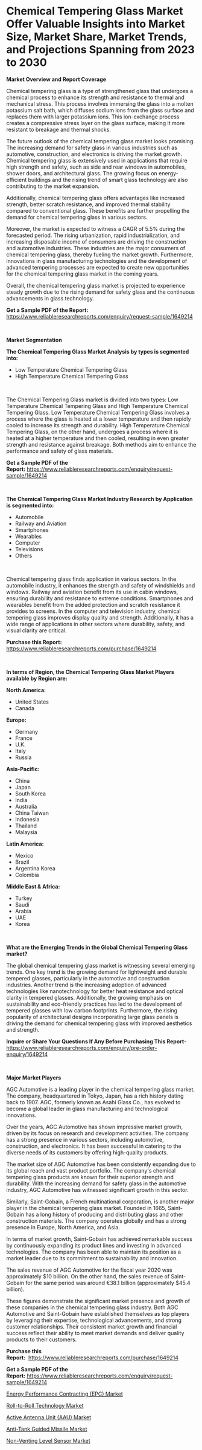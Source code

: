 <p><h1>Chemical Tempering Glass Market Offer Valuable Insights into Market Size, Market Share, Market Trends, and Projections Spanning from 2023 to 2030</h1></p><p><strong>Market Overview and Report Coverage</strong></p>
<p><p>Chemical tempering glass is a type of strengthened glass that undergoes a chemical process to enhance its strength and resistance to thermal and mechanical stress. This process involves immersing the glass into a molten potassium salt bath, which diffuses sodium ions from the glass surface and replaces them with larger potassium ions. This ion-exchange process creates a compressive stress layer on the glass surface, making it more resistant to breakage and thermal shocks.</p><p>The future outlook of the chemical tempering glass market looks promising. The increasing demand for safety glass in various industries such as automotive, construction, and electronics is driving the market growth. Chemical tempering glass is extensively used in applications that require high strength and safety, such as side and rear windows in automobiles, shower doors, and architectural glass. The growing focus on energy-efficient buildings and the rising trend of smart glass technology are also contributing to the market expansion.</p><p>Additionally, chemical tempering glass offers advantages like increased strength, better scratch resistance, and improved thermal stability compared to conventional glass. These benefits are further propelling the demand for chemical tempering glass in various sectors.</p><p>Moreover, the market is expected to witness a CAGR of 5.5% during the forecasted period. The rising urbanization, rapid industrialization, and increasing disposable income of consumers are driving the construction and automotive industries. These industries are the major consumers of chemical tempering glass, thereby fueling the market growth. Furthermore, innovations in glass manufacturing technologies and the development of advanced tempering processes are expected to create new opportunities for the chemical tempering glass market in the coming years.</p><p>Overall, the chemical tempering glass market is projected to experience steady growth due to the rising demand for safety glass and the continuous advancements in glass technology.</p></p>
<p><strong>Get a Sample PDF of the Report:</strong> <a href="https://www.reliableresearchreports.com/enquiry/request-sample/1649214">https://www.reliableresearchreports.com/enquiry/request-sample/1649214</a></p>
<p>&nbsp;</p>
<p><strong>Market Segmentation</strong></p>
<p><strong>The Chemical Tempering Glass Market Analysis by types is segmented into:</strong></p>
<p><ul><li>Low Temperature Chemical Tempering Glass</li><li>High Temperature Chemical Tempering Glass</li></ul></p>
<p>&nbsp;</p>
<p><p>The Chemical Tempering Glass market is divided into two types: Low Temperature Chemical Tempering Glass and High Temperature Chemical Tempering Glass. Low Temperature Chemical Tempering Glass involves a process where the glass is heated at a lower temperature and then rapidly cooled to increase its strength and durability. High Temperature Chemical Tempering Glass, on the other hand, undergoes a process where it is heated at a higher temperature and then cooled, resulting in even greater strength and resistance against breakage. Both methods aim to enhance the performance and safety of glass materials.</p></p>
<p><strong>Get a Sample PDF of the Report:</strong>&nbsp;<a href="https://www.reliableresearchreports.com/enquiry/request-sample/1649214">https://www.reliableresearchreports.com/enquiry/request-sample/1649214</a></p>
<p>&nbsp;</p>
<p><strong>The Chemical Tempering Glass Market Industry Research by Application is segmented into:</strong></p>
<p><ul><li>Automobile</li><li>Railway and Aviation</li><li>Smartphones</li><li>Wearables</li><li>Computer</li><li>Televisions</li><li>Others</li></ul></p>
<p>&nbsp;</p>
<p><p>Chemical tempering glass finds application in various sectors. In the automobile industry, it enhances the strength and safety of windshields and windows. Railway and aviation benefit from its use in cabin windows, ensuring durability and resistance to extreme conditions. Smartphones and wearables benefit from the added protection and scratch resistance it provides to screens. In the computer and television industry, chemical tempering glass improves display quality and strength. Additionally, it has a wide range of applications in other sectors where durability, safety, and visual clarity are critical.</p></p>
<p><strong>Purchase this Report:</strong>&nbsp; <a href="https://www.reliableresearchreports.com/purchase/1649214">https://www.reliableresearchreports.com/purchase/1649214</a></p>
<p>&nbsp;</p>
<p><strong>In terms of Region, the Chemical Tempering Glass Market Players available by Region are:</strong></p>
<p>
    <p> <strong> North America: </strong>
        <ul>
            <li>United States</li>
            <li>Canada</li>
        </ul>
        </p> 
    <p> <strong> Europe: </strong>
        <ul>
            <li>Germany</li>
            <li>France</li>
            <li>U.K.</li>
            <li>Italy</li>
            <li>Russia</li>
        </ul>
        </p> 
    <p> <strong> Asia-Pacific: </strong>
        <ul>
            <li>China</li>
            <li>Japan</li>
            <li>South Korea</li>
            <li>India</li>
            <li>Australia</li>
            <li>China Taiwan</li>
            <li>Indonesia</li>
            <li>Thailand</li>
            <li>Malaysia</li>
        </ul>
        </p> 
    <p> <strong> Latin America: </strong>
        <ul>
            <li>Mexico</li>
            <li>Brazil</li>
            <li>Argentina Korea</li>
            <li>Colombia</li>
        </ul>
        </p> 
    <p> <strong> Middle East & Africa: </strong>
        <ul>
            <li>Turkey</li>
            <li>Saudi</li>
            <li>Arabia</li>
            <li>UAE</li>
            <li>Korea</li>
        </ul>
    </p>
    </p>
<p>&nbsp;</p>
<p><strong>What are the Emerging Trends in the Global Chemical Tempering Glass market?</strong></p>
<p><p>The global chemical tempering glass market is witnessing several emerging trends. One key trend is the growing demand for lightweight and durable tempered glasses, particularly in the automotive and construction industries. Another trend is the increasing adoption of advanced technologies like nanotechnology for better heat resistance and optical clarity in tempered glasses. Additionally, the growing emphasis on sustainability and eco-friendly practices has led to the development of tempered glasses with low carbon footprints. Furthermore, the rising popularity of architectural designs incorporating large glass panels is driving the demand for chemical tempering glass with improved aesthetics and strength.</p></p>
<p><strong>Inquire or Share Your Questions If Any Before Purchasing This Report</strong>- <a href="https://www.reliableresearchreports.com/enquiry/pre-order-enquiry/1649214">https://www.reliableresearchreports.com/enquiry/pre-order-enquiry/1649214</a></p>
<p>&nbsp;</p>
<p><strong>Major Market Players</strong></p>
<p><p>AGC Automotive is a leading player in the chemical tempering glass market. The company, headquartered in Tokyo, Japan, has a rich history dating back to 1907. AGC, formerly known as Asahi Glass Co., has evolved to become a global leader in glass manufacturing and technological innovations.</p><p>Over the years, AGC Automotive has shown impressive market growth, driven by its focus on research and development activities. The company has a strong presence in various sectors, including automotive, construction, and electronics. It has been successful in catering to the diverse needs of its customers by offering high-quality products.</p><p>The market size of AGC Automotive has been consistently expanding due to its global reach and vast product portfolio. The company's chemical tempering glass products are known for their superior strength and durability. With the increasing demand for safety glass in the automotive industry, AGC Automotive has witnessed significant growth in this sector.</p><p>Similarly, Saint-Gobain, a French multinational corporation, is another major player in the chemical tempering glass market. Founded in 1665, Saint-Gobain has a long history of producing and distributing glass and other construction materials. The company operates globally and has a strong presence in Europe, North America, and Asia.</p><p>In terms of market growth, Saint-Gobain has achieved remarkable success by continuously expanding its product lines and investing in advanced technologies. The company has been able to maintain its position as a market leader due to its commitment to sustainability and innovation.</p><p>The sales revenue of AGC Automotive for the fiscal year 2020 was approximately $10 billion. On the other hand, the sales revenue of Saint-Gobain for the same period was around €38.1 billion (approximately $45.4 billion).</p><p>These figures demonstrate the significant market presence and growth of these companies in the chemical tempering glass industry. Both AGC Automotive and Saint-Gobain have established themselves as top players by leveraging their expertise, technological advancements, and strong customer relationships. Their consistent market growth and financial success reflect their ability to meet market demands and deliver quality products to their customers.</p></p>
<p><strong>Purchase this Report:</strong>&nbsp;&nbsp;<a href="https://www.reliableresearchreports.com/purchase/1649214">https://www.reliableresearchreports.com/purchase/1649214</a></p>
<p></p>
<p><strong>Get a Sample PDF of the Report:</strong>&nbsp;<a href="https://www.reliableresearchreports.com/enquiry/request-sample/1649214">https://www.reliableresearchreports.com/enquiry/request-sample/1649214</a></p>
<p><p><a href="https://medium.com/@jonatanjast6362/energy-performance-contracting-epc-market-comprehensive-assessment-by-type-application-and-fe8ff7f71c95">Energy Performance Contracting (EPC) Market</a></p><p><a href="https://medium.com/@caligoldner/roll-to-roll-technology-market-insights-into-market-cagr-market-trends-and-growth-strategies-1f4cbcdf1f35">Roll-to-Roll Technology Market</a></p><p><a href="https://medium.com/@dorothypeters68/active-antenna-unit-aau-market-report-reveals-the-latest-trends-and-growth-opportunities-of-this-c3fe3087b0e8">Active Antenna Unit (AAU) Market</a></p><p><a href="https://medium.com/@geoanderson1978/anti-tank-guided-missile-market-furnishes-information-on-market-share-market-trends-and-market-20d182d93793">Anti-Tank Guided Missile Market</a></p><p><a href="https://medium.com/@mariliehowe/non-venting-level-sensor-market-analysis-its-cagr-market-segmentation-and-global-industry-ea03f6a63f41">Non-Venting Level Sensor Market</a></p></p>